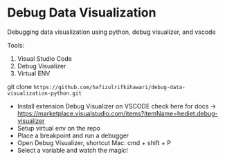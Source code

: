 # Debug Data Visualization
Debugging data visualization using python, debug visualizer, and vscode

Tools:
  1. Visual Studio Code
  2. Debug Visualizer
  3. Virtual ENV
  
git clone ```https://github.com/hafizulrifkihawari/debug-data-visualization-python.git```

- Install extension Debug Visualizer on VSCODE
    check here for docs -> https://marketplace.visualstudio.com/items?itemName=hediet.debug-visualizer
- Setup virtual env on the repo
- Place a breakpoint and run a debugger
- Open Debug Visualizer, shortcut Mac: cmd + shift + P
- Select a variable and watch the magic!
